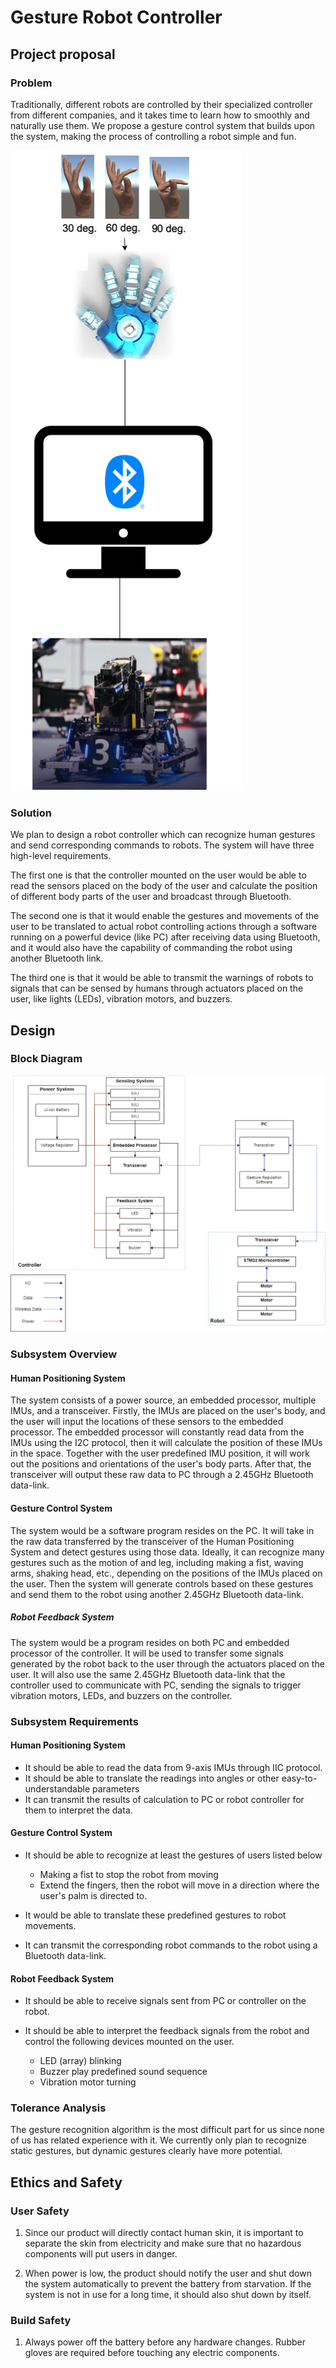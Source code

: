 # **Gesture Robot Controller**

## **Project proposal**

### **Problem**

Traditionally, different robots are controlled by their specialized controller from different companies, and it takes time to learn how to smoothly and naturally use them. We propose a gesture control system that builds upon the system, making the process of controlling a robot simple and fun.

![Visual Aid](visual_aid.png)

### **Solution**

We plan to design a robot controller which can recognize human gestures and send corresponding commands to robots. The system will have three high-level requirements.

The first one is that the controller mounted on the user would be able to read the sensors placed on the body of the user and calculate the position of different body parts of the user and broadcast through Bluetooth.

The second one is that it would enable the gestures and movements of the user to be translated to actual robot controlling actions through a software running on a powerful device (like PC) after receiving data using Bluetooth, and it would also have the capability of commanding the robot using another Bluetooth link.

The third one is that it would be able to transmit the warnings of robots to signals that can be sensed by humans through actuators placed on the user, like lights (LEDs), vibration motors, and buzzers.

## **Design**

### **Block Diagram**

![Block Diagram](block_diagram.png)

### **Subsystem Overview**

#### **Human Positioning System**

The system consists of a power source, an embedded processor, multiple IMUs, and a transceiver. Firstly, the IMUs are placed on the user's body, and the user will input the locations of these sensors to the embedded processor. The embedded processor will constantly read data from the IMUs using the I2C protocol, then it will calculate the position of these IMUs in the space. Together with the user predefined IMU position, it will work out the positions and orientations of the user's body parts. After that, the transceiver will output these raw data to PC through a 2.45GHz Bluetooth data-link.

#### **Gesture Control System**

The system would be a software program resides on the PC. It will take in the raw data transferred by the transceiver of the Human Positioning System and detect gestures using those data. Ideally, it can recognize many gestures such as the motion of and leg, including making a fist, waving arms, shaking head, etc., depending on the positions of the IMUs placed on the user. Then the system will generate controls based on these gestures and send them to the robot using another 2.45GHz Bluetooth data-link.

##### **Robot Feedback System**

The system would be a program resides on both PC and embedded processor of the controller. It will be used to transfer some signals generated by the robot back to the user through the actuators placed on the user. It will also use the same 2.45GHz Bluetooth data-link that the controller used to communicate with PC, sending the signals to trigger vibration motors, LEDs, and buzzers on the controller.

### **Subsystem Requirements**

#### **Human Positioning System**

- It should be able to read the data from 9-axis IMUs through IIC protocol.
- It should be able to translate the readings into angles or other easy-to-understandable parameters
- It can transmit the results of calculation to PC or robot controller for them to interpret the data.

#### **Gesture Control System**

- It should be able to recognize at least the gestures of users listed below

  - Making a fist to stop the robot from moving
  - Extend the fingers, then the robot will move in a direction where the user's palm is directed to.

- It would be able to translate these predefined gestures to robot movements.
- It can transmit the corresponding robot commands to the robot using a Bluetooth data-link.

#### **Robot Feedback System**

- It should be able to receive signals sent from PC or controller on the robot.
- It should be able to interpret the feedback signals from the robot and control the following devices mounted on the user.

  - LED (array) blinking
  - Buzzer play predefined sound sequence
  - Vibration motor turning

### **Tolerance Analysis**

The gesture recognition algorithm is the most difficult part for us since none of us has related experience with it. We currently only plan to recognize static gestures, but dynamic gestures clearly have more potential.

## **Ethics and Safety**

### User Safety

1. Since our product will directly contact human skin, it is important to separate the skin from electricity and make sure that no hazardous components will put users in danger.

2. When power is low, the product should notify the user and shut down the system automatically to prevent the battery from starvation. If the system is not in use for a long time, it should also shut down by itself.

### Build Safety

1. Always power off the battery before any hardware changes. Rubber gloves are required before touching any electric components.
